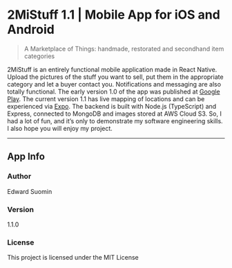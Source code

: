 # 2MiStuff 1.1 | Mobile App for iOS and Android

> A Marketplace of Things: handmade, restorated and secondhand item categories

2MiStuff is an entirely functional mobile application made in React Native. Upload the pictures of the stuff you want to sell, put them in the appropriate category and let a buyer contact you. Notifications and messaging are also totally functional. The early version 1.0 of the app was published at [Google Play](https://play.google.com/store/apps/details?id=com.senlion5.twomistuff). The current version 1.1 has live mapping of locations and can be experienced via [Expo](https://expo.io/@senlion5/projects/2MiStuff). The backend is built with Node.js (TypeScript) and Express, connected to MongoDB and images stored at AWS Cloud S3. So, I had a lot of fun, and it’s only to demonstrate my software engineering skills. I also hope you will enjoy my project.

---

## App Info

### Author

Edward Suomin

### Version

1.1.0

### License

This project is licensed under the MIT License
